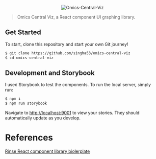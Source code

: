 <p align="center">
	<img src="https://github.com/singha53/omics-central-viz/blob/master/public/logo.png" width={400} alt="Omics-Central-Viz" />
</p>

> Omics Central Viz, a React component UI graphing library.

## Get Started

To start, clone this repository and start your own Git journey!

```bash
$ git clone https://github.com/singha53/omics-central-viz
$ cd omics-central-viz

```

## Development and Storybook

I used Storybook to test the components. To run the local server, simply run:

```bash
$ npm i
$ npm run storybook
```

Navigate to [http://localhost:9001](http://localhost:9001) to view your stories. They should automatically update as you develop.

# References
[Rinse React component library biolerplate](https://itnext.io/how-to-write-your-own-reusable-react-component-library-a57dc7c9a210)
